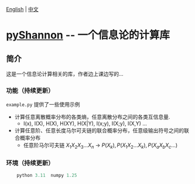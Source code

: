 [English](./docs/en/README-en.md) | [中文](./docs/zh/README-zh.md) 

# [pyShannon](https://github.com/Ximenzhengmo/pyShannon) -- 一个信息论的计算库

## 简介

这是一个信息论计算相关的库，作者边上课边写的...

### 功能（持续更新）

`example.py` 提供了一些使用示例

* 计算任意离散概率分布的各类熵，任意离散分布之间的各类互信息量.
  * I(x), I(X), H(X), H(XY), H(X|Y), I(x;y), I(X;y), I(X,Y) ... 
* 计算任意阶、任意长度马尔可夫链的联合概率分布，任意级输出符号之间的联合概率分布
  * 任意阶马尔可夫链 $X_1X_2X_3...X_n$ -> $P(X_k),P(X_1X_2...X_k),P(X_aX_bX_c...)$


### 环境（持续更新）
```python
    python 3.11  numpy 1.25
```